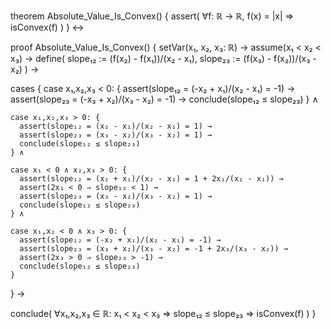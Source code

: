 theorem Absolute_Value_Is_Convex() {
  assert(
    ∀f: ℝ → ℝ, f(x) = |x| ⇒ isConvex(f)
  )
} ↔

proof Absolute_Value_Is_Convex() {
  setVar(x₁, x₂, x₃: ℝ) →
  assume(x₁ < x₂ < x₃) →
  define(
    slope₁₂ := (f(x₂) - f(x₁))/(x₂ - x₁),
    slope₂₃ := (f(x₃) - f(x₂))/(x₃ - x₂)
  ) →
  
  cases {
    case x₁,x₂,x₃ < 0: {
      assert(slope₁₂ = (-x₂ + x₁)/(x₂ - x₁) = -1) →
      assert(slope₂₃ = (-x₃ + x₂)/(x₃ - x₂) = -1) →
      conclude(slope₁₂ ≤ slope₂₃)
    } ∧
    
    case x₁,x₂,x₃ > 0: {
      assert(slope₁₂ = (x₂ - x₁)/(x₂ - x₁) = 1) →
      assert(slope₂₃ = (x₃ - x₂)/(x₃ - x₂) = 1) →
      conclude(slope₁₂ ≤ slope₂₃)
    } ∧
    
    case x₁ < 0 ∧ x₂,x₃ > 0: {
      assert(slope₁₂ = (x₂ + x₁)/(x₂ - x₁) = 1 + 2x₁/(x₂ - x₁)) →
      assert(2x₁ < 0 ⇒ slope₁₂ < 1) →
      assert(slope₂₃ = (x₃ - x₂)/(x₃ - x₂) = 1) →
      conclude(slope₁₂ ≤ slope₂₃)
    } ∧
    
    case x₁,x₂ < 0 ∧ x₃ > 0: {
      assert(slope₁₂ = (-x₂ + x₁)/(x₂ - x₁) = -1) →
      assert(slope₂₃ = (x₃ + x₂)/(x₃ - x₂) = -1 + 2x₃/(x₃ - x₂)) →
      assert(2x₃ > 0 ⇒ slope₂₃ > -1) →
      conclude(slope₁₂ ≤ slope₂₃)
    }
  } →
  
  conclude(
    ∀x₁,x₂,x₃ ∈ ℝ: x₁ < x₂ < x₃ ⇒ slope₁₂ ≤ slope₂₃ ⇒ isConvex(f)
  )
}